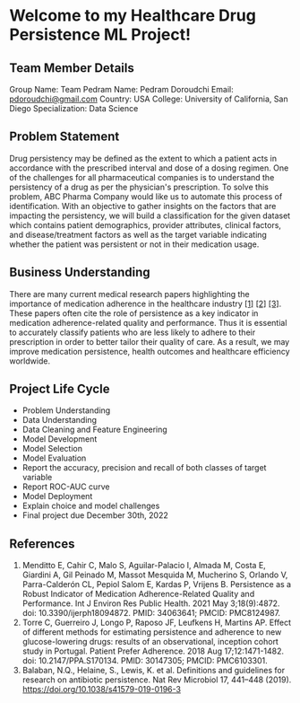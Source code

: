 # Welcome to my Healthcare Drug Persistence ML Project!

## Team Member Details

Group Name: Team Pedram
Name: Pedram Doroudchi
Email: pdoroudchi@gmail.com
Country: USA
College: University of California, San Diego
Specialization: Data Science

## Problem Statement

Drug persistency may be defined as the extent to which a patient acts in accordance with the prescribed interval and dose of a dosing regimen. One of the challenges for all pharmaceutical companies is to understand the persistency of a drug as per the physician's prescription. To solve this problem, ABC Pharma Company would like us to automate this process of identification. With an objective to gather insights on the factors that are impacting the persistency, we will build a classification for the given dataset which contains patient demographics, provider attributes, clinical factors, and disease/treatment factors as well as the target variable indicating whether the patient was persistent or not in their medication usage.

## Business Understanding

There are many current medical research papers highlighting the importance of medication adherence in the healthcare industry [[1]](https://www.ncbi.nlm.nih.gov/pmc/articles/PMC8124987/) [[2]](https://www.ncbi.nlm.nih.gov/pmc/articles/PMC6103301/) [[3]](https://www.nature.com/articles/s41579-019-0196-3). These papers often cite the role of persistence as a key indicator in medication adherence-related quality and performance. Thus it is essential to accurately classify patients who are less likely to adhere to their prescription in order to better tailor their quality of care. As a result, we may improve medication persistence, health outcomes and healthcare efficiency worldwide.

## Project Life Cycle

- Problem Understanding
- Data Understanding
- Data Cleaning and Feature Engineering
- Model Development
- Model Selection
- Model Evaluation
- Report the accuracy, precision and recall of both classes of target variable
- Report ROC-AUC curve
- Model Deployment
- Explain choice and model challenges
- Final project due December 30th, 2022

## References

1. Menditto E, Cahir C, Malo S, Aguilar-Palacio I, Almada M, Costa E, Giardini A, Gil Peinado M, Massot Mesquida M, Mucherino S, Orlando V, Parra-Calderón CL, Pepiol Salom E, Kardas P, Vrijens B. Persistence as a Robust Indicator of Medication Adherence-Related Quality and Performance. Int J Environ Res Public Health. 2021 May 3;18(9):4872. doi: 10.3390/ijerph18094872. PMID: 34063641; PMCID: PMC8124987.
2. Torre C, Guerreiro J, Longo P, Raposo JF, Leufkens H, Martins AP. Effect of different methods for estimating persistence and adherence to new glucose-lowering drugs: results of an observational, inception cohort study in Portugal. Patient Prefer Adherence. 2018 Aug 17;12:1471-1482. doi: 10.2147/PPA.S170134. PMID: 30147305; PMCID: PMC6103301.
3. Balaban, N.Q., Helaine, S., Lewis, K. et al. Definitions and guidelines for research on antibiotic persistence. Nat Rev Microbiol 17, 441–448 (2019). https://doi.org/10.1038/s41579-019-0196-3
